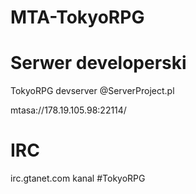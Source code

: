 MTA-TokyoRPG
============

Serwer developerski
===================

TokyoRPG devserver @ServerProject.pl

mtasa://178.19.105.98:22114/



IRC
===

irc.gtanet.com
kanal #TokyoRPG


